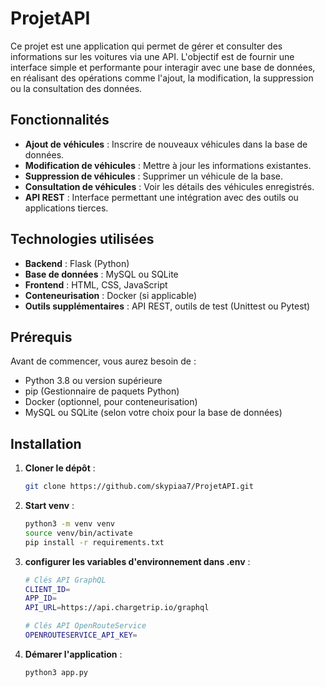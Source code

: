 # ProjetAPI

Ce projet est une application qui permet de gérer et consulter des informations sur les voitures via une API. L'objectif est de fournir une interface simple et performante pour interagir avec une base de données, en réalisant des opérations comme l'ajout, la modification, la suppression ou la consultation des données.

## Fonctionnalités

- **Ajout de véhicules** : Inscrire de nouveaux véhicules dans la base de données.
- **Modification de véhicules** : Mettre à jour les informations existantes.
- **Suppression de véhicules** : Supprimer un véhicule de la base.
- **Consultation de véhicules** : Voir les détails des véhicules enregistrés.
- **API REST** : Interface permettant une intégration avec des outils ou applications tierces.

## Technologies utilisées

- **Backend** : Flask (Python)
- **Base de données** : MySQL ou SQLite
- **Frontend** : HTML, CSS, JavaScript
- **Conteneurisation** : Docker (si applicable)
- **Outils supplémentaires** : API REST, outils de test (Unittest ou Pytest)

## Prérequis

Avant de commencer, vous aurez besoin de :

- Python 3.8 ou version supérieure
- pip (Gestionnaire de paquets Python)
- Docker (optionnel, pour conteneurisation)
- MySQL ou SQLite (selon votre choix pour la base de données)

## Installation

1. **Cloner le dépôt** :  
   ```bash
   git clone https://github.com/skypiaa7/ProjetAPI.git
2. **Start venv** :  
   ```bash
   python3 -m venv venv
   source venv/bin/activate
   pip install -r requirements.txt

3. **configurer les variables d'environnement dans .env** :
   ```bash
   # Clés API GraphQL
   CLIENT_ID=
   APP_ID=
   API_URL=https://api.chargetrip.io/graphql

   # Clés API OpenRouteService 
   OPENROUTESERVICE_API_KEY=
   
4. **Démarer l'application** :
   ```bash
   python3 app.py

